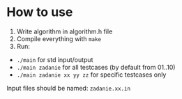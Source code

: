 # How to use

1. Write algorithm in algorithm.h file
2. Compile everything with `make`
3. Run:
  * `./main` for std input/output
  * `./main zadanie` for all testcases (by default from 01..10)
  * `./main zadanie xx yy zz` for specific testcases only

Input files should be named: `zadanie.xx.in`